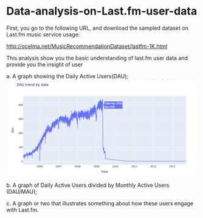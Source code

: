 # Data-analysis-on-Last.fm-user-data

First, you go to the following URL, and download the sampled dataset on Last.fm music service usage:

http://ocelma.net/MusicRecommendationDataset/lastfm-1K.html

This analysis show you the basic understanding of last.fm user data and provide you the insight of user

a. A graph showing the Daily Active Users(DAU);
![image](https://github.com/jazzsun000/Data-analysis-on-Last.fm-user-data/blob/master/data%20visualization/DAU%20trend%20by%20date.png)

b. A graph of Daily Active Users divided by Monthly Active Users (DAU/MAU);

c. A graph or two that illustrates something about how these users engage with Last.fm.


